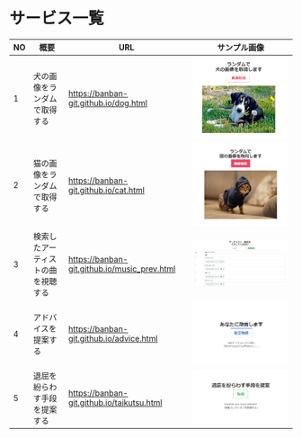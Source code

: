 # サービス一覧


|  NO  |  概要  |  URL  |  サンプル画像  |
| ---- | ---- | ---- | ---- |
|  1  |  犬の画像をランダムで取得する  |  https://banban-git.github.io/dog.html |  <img src="img/dog.png">  |
|  2  |  猫の画像をランダムで取得する  |  https://banban-git.github.io/cat.html  |  <img src="img/cat.png">  |
|  3  |  検索したアーティストの曲を視聴する  |  https://banban-git.github.io/music_prev.html  |  <img src="img/music.png">  |
|  4  |  アドバイスを提案する  |  https://banban-git.github.io/advice.html  |  <img src="img/advice.png">  |
|  5  |  退屈を紛らわす手段を提案する  |  https://banban-git.github.io/taikutsu.html  |  <img src="img/taikutsu.png">  |